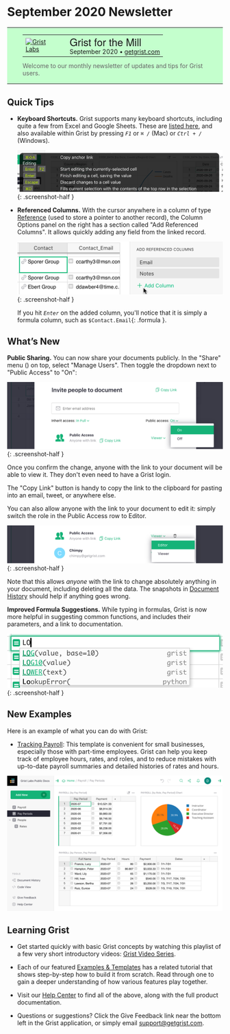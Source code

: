 # September 2020 Newsletter

<style>
  /* restore some poorly overridden defaults */
  .newsletter-header .table {
    background-color: initial;
    border: initial;
  }
  .newsletter-header .table > tbody > tr > td {
    padding: initial;
    border: initial;
    vertical-align: initial;
  }
  .newsletter-header img.header-img {
    padding: initial;
    max-width: initial;
    display: initial;
    padding: initial;
    line-height: initial;
    background-color: initial;
    border: initial;
    border-radius: initial;
    margin: initial;
  }

  /* copy newsletter styles, with a prefix for sufficient specificity */
  .newsletter-header .header {
    border: none;
    padding: 0;
    margin: 0;
  }
  .newsletter-header table > tbody > tr > td.header-image {
    width: 80px;
    padding-right: 16px;
  }
  .newsletter-header table > tbody > tr > td.header-text {
    background-color: #c4ffcd;
    padding: 16px 36px;
  }
  .newsletter-header table.header-top {
    border: none;
    padding: 0;
    margin: 0;
    width: 100%;
  }
  .header-title {
    font-family: Helvetica Neue, Helvetica, Arial, sans-serif;
    font-size: 24px;
    line-height: 28px;
  }
  .header-month {
  }
  .header-welcome {
    margin-top: 12px;
    color: #666666;
  }
</style>
<div class="newsletter-header">
<table class="header" cellpadding="0" cellspacing="0" border="0"><tr>
  <td class="header-text">
    <table class="header-top"><tr>
      <td class="header-image">
        <a href="https://www.getgrist.com">
          <img class="header-img" src="/images/newsletters/grist-labs.png" width="80" height="80" alt="Grist Labs" border="0">
        </a>
      </td>
      <td class="header-top-text">
        <div class="header-title">Grist for the Mill</div>
        <div class="header-month">September 2020
          &#8226; <a href="https://www.getgrist.com/">getgrist.com</a></div>
      </td>
    </tr></table>
    <div class="header-welcome">
      Welcome to our monthly newsletter of updates and tips for Grist users.
    </div>
  </td>
</tr></table>
</div>

## Quick Tips

- **Keyboard Shortcuts.** Grist supports many keyboard shortcuts, including quite a few from Excel
  and Google Sheets. These are [listed here](../keyboard-shortcuts.md), and
  also available within Grist by pressing <code class="keys">*F1*</code> or <code class="keys">*⌘* */*</code> (Mac) or
  <code class="keys">*Ctrl* + */*</code> (Windows).

    <span class="screenshot-large">*![keyboard shortcuts](../images/newsletters/2020-09/keyboard-shortcuts-popup.png)*</span>
      {: .screenshot-half }

- **Referenced Columns.** With the cursor anywhere in a column of type [Reference](../col-refs.md)
  (used to store a pointer to another record), the Column
  Options panel on the right has a section called "Add Referenced Columns". It allows quickly
  adding any field from the linked record.

    <span class="screenshot-large">*![keyboard shortcuts](../images/newsletters/2020-09/add-referenced-columns.png)*</span>
      {: .screenshot-half }

    If you hit <code class="keys">*Enter*</code> on the added column, you'll notice that it is
    simply a formula column, such as `$Contact.Email`{: .formula }.

## What’s New

**Public Sharing.** You can now share your documents publicly.
In the "Share" menu (<span class="grist-icon" style="--icon: var(--icon-Share)"></span>) on top,
select "Manage Users". Then toggle the dropdown next to "Public Access" to "On":

  <span class="screenshot-large">*![keyboard shortcuts](../images/newsletters/2020-09/public-access-toggle.png)*</span>
    {: .screenshot-half }

Once you confirm the change, anyone with the link to your document will be able to view it. They
don't even need to have a Grist login.

The "Copy Link" button is handy to copy the link to the clipboard for pasting into an email,
tweet, or anywhere else.

You can also allow anyone with the link to your document to edit it: simply switch the role in the Public Access
row to Editor.

  <span class="screenshot-large">*![keyboard shortcuts](../images/newsletters/2020-09/public-access-editor.png)*</span>
    {: .screenshot-half }

Note that this allows *anyone* with the link to change absolutely anything in your document,
including deleting all the data. The snapshots in
[Document History](../automatic-backups.md#examining-backups) should help
if anything goes wrong.

**Improved Formula Suggestions.** While typing in formulas, Grist is now more helpful in
suggesting common functions, and includes their parameters, and a link to documentation.

  <span class="screenshot-large">*![keyboard shortcuts](../images/newsletters/2020-09/formula-suggestions.png)*</span>
    {: .screenshot-half }

## New Examples

Here is an example of what you can do with Grist:

- [Tracking Payroll](../examples/2020-09-payroll.md): This template is convenient for small
  businesses, especially those with part-time employees. Grist can help you keep track of employee
  hours, rates, and roles, and to reduce mistakes with up-to-date payroll summaries and
  detailed histories of rates and hours.

![payroll example](../examples/images/2020-09-payroll/pay-periods.png)


## Learning Grist

- Get started quickly with basic Grist concepts by watching this playlist
  of a few very short introductory videos:
  [Grist Video Series](https://www.youtube.com/playlist?list=PL3Q9Tu1JOy_4Mq8JlcjZXEMyJY69kda44).

- Each of our featured [Examples & Templates](https://docs.getgrist.com/p/templates)
  has a related tutorial that shows step-by-step how to build it
  from scratch. Read through one to gain a deeper understanding of how
  various features play together.

- Visit our [Help Center](../index.md) to
  find all of the above, along with the full product documentation.

- Questions or suggestions? Click the
  <span class="app-menu-item"><span class="grist-icon" style="--icon: var(--icon-Feedback)"></span> Give Feedback</span>
  link near the bottom left in the Grist application, or simply email
  <support@getgrist.com>.
